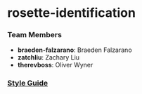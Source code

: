 # rosette-identification

### Team Members
- **braeden-falzarano**: Braeden Falzarano
- **zatchliu**: Zachary Liu
- **therevboss**: Oliver Wyner

### [Style Guide](/rosette-identification/StyleGuide.md)